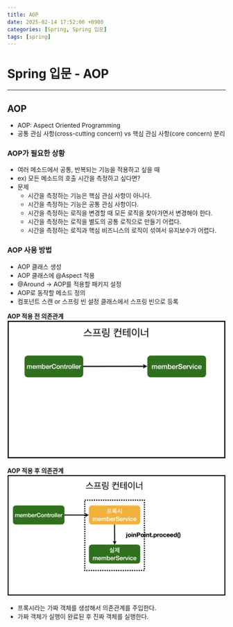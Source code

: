 ```yaml
---
title: AOP
date: 2025-02-14 17:52:00 +0900
categories: [Spring, Spring 입문]
tags: [spring]
---
```


# Spring 입문 - AOP
---
## AOP
- AOP: Aspect Oriented Programming
- 공통 관심 사항(cross-cutting concern) vs 핵심 관심 사항(core concern) 분리

### AOP가 필요한 상황
- 여러 메소드에서 공통, 반복되는 기능을 적용하고 싶을 때
- ex) 모든 메소드의 호출 시간을 측정하고 싶다면?
- 문제
    - 시간을 측정하는 기능은 핵심 관심 사항이 아니다.
    - 시간을 측정하는 기능은 공통 관심 사항이다.
    - 시간을 측정하는 로직을 변경할 때 모든 로직을 찾아가면서 변경해야 한다.
    - 시간을 측정하는 로직을 별도의 공통 로직으로 만들기 어렵다.
    - 시간을 측정하는 로직과 핵심 비즈니스의 로직이 섞여서 유지보수가 어렵다.

### AOP 사용 방법
- AOP 클래스 생성
- AOP 클래스에 @Aspect 적용
- @Around -> AOP를 적용할 패키지 설정
- AOP로 동작할 메소드 정의
- 컴포넌트 스캔 or 스프링 빈 설정 클래스에서 스프링 빈으로 등록

__AOP 적용 전 의존관계__
![](/assets/img/posts/spring-start-5-2.png)

__AOP 적용 후 의존관계__
![](/assets/img/posts/spring-start-5-1.png)

- 프록시라는 가짜 객체를 생성해서 의존관계를 주입한다.
- 가짜 객체가 실행이 완료된 후 진짜 객체를 실행한다.